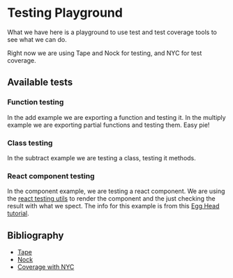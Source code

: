 # Testing Playground

What we have here is a playground to use test and test coverage tools to see what we can do.

Right now we are using Tape and Nock for testing, and NYC for test coverage.

## Available tests

### Function testing

In the add example we are exporting a function and testing it.
In the multiply example we are exporting partial functions and testing them. Easy pie!

### Class testing

In the subtract example we are testing a class, testing it methods.

### React component testing

In the component example, we are testing a react component. We are using the [react testing utils](https://facebook.github.io/react/docs/test-utils.html) to render the component and the just checking the result with what we spect. The info for this example is from this [Egg Head tutorial](https://egghead.io/series/react-testing-cookbook).

## Bibliography

* [Tape](https://github.com/substack/tape)
* [Nock](https://github.com/pgte/nock)
* [Coverage with NYC](https://github.com/bcoe/nyc)
